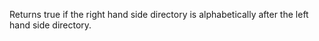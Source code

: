 Returns true if the right hand side directory is alphabetically after the left hand side directory.
